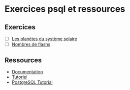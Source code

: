 # Exercices psql et ressources

## Exercices

- [ ] [Les planètes du système solaire](./01-Planets/)
- [ ] [Nombres de flashs](./02-Radars/)

## Ressources

- [Documentation](https://docs.postgresql.fr/16/)
- [Tutoriel](https://docs.postgresql.fr/15/tutorial.html)
- [PostgreSQL Tutorial](https://www.postgresqltutorial.com/)
